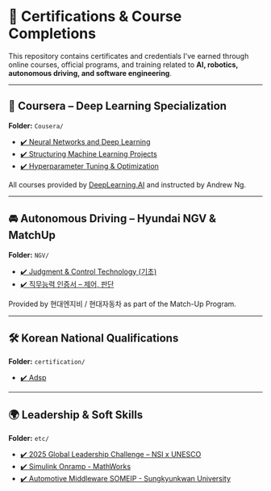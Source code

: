 # 📜 Certifications & Course Completions

This repository contains certificates and credentials I've earned through online courses, official programs, and training related to **AI, robotics, autonomous driving, and software engineering**.

---

## 🧠 Coursera – Deep Learning Specialization

**Folder:** `Cousera/`

- [✔️ Neural Networks and Deep Learning](https://github.com/weedmo/certifications/blob/main/Cousera/Coursera%20Neural%20Networks%20and%20Deep%20Learning.pdf)
- [✔️ Structuring Machine Learning Projects](https://github.com/weedmo/certifications/blob/main/Cousera/Coursera%20Structuring%20Machine%20Learning%20Projects.pdf)
- [✔️ Hyperparameter Tuning & Optimization](https://github.com/weedmo/certifications/blob/main/Cousera/Coursera%20Improving%20Deep%20Neural%20Networks%20Hyperparameter%20Tuning%20Regularization%20and%20Optimization.pdf)

All courses provided by [DeepLearning.AI](https://www.deeplearning.ai/) and instructed by Andrew Ng.

---

## 🚘 Autonomous Driving – Hyundai NGV & MatchUp

**Folder:** `NGV/`

- [✔️ Judgment & Control Technology (기초)]([./NGV/HyundaiNGV_ControlJudgement.pdf](https://github.com/weedmo/certifications/blob/main/NGV/HyndaiNGV_certification.pdf))
- [✔️ 직무능력 인증서 – 제어, 판단]([./NGV/HyundaiNGV_Capability.pdf](https://github.com/weedmo/certifications/blob/main/NGV/Job%20Competency%20Certificate_Control_Judgment.pdf))

Provided by 현대엔지비 / 현대자동차 as part of the Match-Up Program.

---

## 🛠 Korean National Qualifications

**Folder:** `certification/`

- [✔️ Adsp]([./certification/Simulink_Onramp.pdf](https://github.com/weedmo/certifications/blob/main/certification/Adsp.pdf))

---

## 🌍 Leadership & Soft Skills

**Folder:** `etc/`

- [✔️ 2025 Global Leadership Challenge – NSI x UNESCO]([./etc/NSI_GlobalLeadership.pdf](https://github.com/weedmo/certifications/blob/main/etc/%5B2025%20Global%20Leadership%20Challenge%20Online%20Class%5D%20Certificate%20of%20Completion.pdf))
- [✔️ Simulink Onramp - MathWorks]([./etc/NSI_GlobalLeadership.pdf](https://github.com/weedmo/certifications/blob/main/etc/simulink%20onramp.pdf))
- [✔️ Automotive Middleware SOMEIP - Sungkyunkwan University]([./etc/NSI_GlobalLeadership.pdf](https://github.com/weedmo/certifications/blob/main/etc/Automotive%20Middleware%20SOMEIP.jpg))
